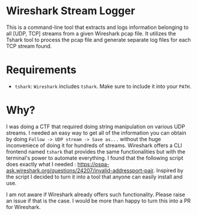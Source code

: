 # Wireshark Stream Logger

This is a command-line tool that extracts and logs information belonging to all [UDP, TCP] streams from a given Wireshark pcap file. It utilizes the Tshark tool to process the pcap file and generate separate log files for each TCP stream found.

# Requirements
- `tshark`: `Wireshark` includes `tshark`. Make sure to include it into your `PATH`.
  
# Why?
I was doing a CTF that required doing string manipulation on various UDP streams. I needed an easy way to get all of the information you can obtain by doing `Follow -> UDP stream -> Save as...` without the huge inconveniece of doing it for hundreds of streams. Wireshark offers a CLI frontend named `tshark` that provides the same functionalities but with the terminal's power to automate everything. I found that the following script does exactly what I needed : https://osqa-ask.wireshark.org/questions/24207/invalid-addressport-pair. Inspired by the script I decided to turn it into a tool that anyone can easily install and use.

I am not aware if Wireshark already offers such functionality. Please raise an issue if that is the case. I would be more than happy to turn this into a PR for Wireshark.
